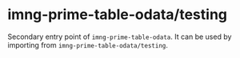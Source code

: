 # imng-prime-table-odata/testing

Secondary entry point of `imng-prime-table-odata`. It can be used by importing from `imng-prime-table-odata/testing`.

